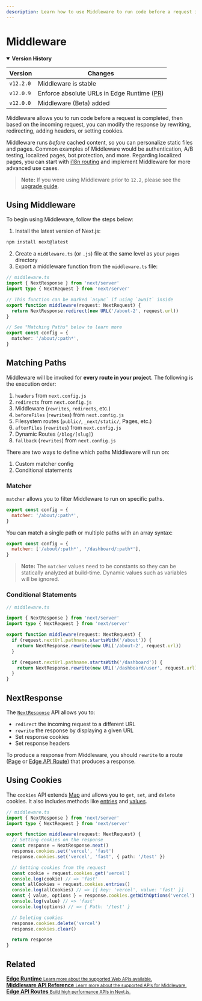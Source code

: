 ```yaml
---
description: Learn how to use Middleware to run code before a request is completed.
---
```


# Middleware

<details open>
<summary><b>Version History</b></summary>

| Version   | Changes                                                                                    |
| --------- | ------------------------------------------------------------------------------------------ |
| `v12.2.0` | Middleware is stable                                                                       |
| `v12.0.9` | Enforce absolute URLs in Edge Runtime ([PR](https://github.com/vercel/next.js/pull/33410)) |
| `v12.0.0` | Middleware (Beta) added                                                                    |

</details>

Middleware allows you to run code before a request is completed, then based on the incoming request, you can modify the response by rewriting, redirecting, adding headers, or setting cookies.

Middleware runs _before_ cached content, so you can personalize static files and pages. Common examples of Middleware would be authentication, A/B testing, localized pages, bot protection, and more. Regarding localized pages, you can start with [i18n routing](/docs/advanced-features/i18n-routing) and implement Middleware for more advanced use cases.

> **Note:** If you were using Middleware prior to `12.2`, please see the [upgrade guide](https://nextjs.org/docs/messages/middleware-upgrade-guide).

## Using Middleware

To begin using Middleware, follow the steps below:

1. Install the latest version of Next.js:

```bash
npm install next@latest
```

2. Create a `middleware.ts` (or `.js`) file at the same level as your `pages` directory
3. Export a middleware function from the `middleware.ts` file:

```typescript
// middleware.ts
import { NextResponse } from 'next/server'
import type { NextRequest } from 'next/server'

// This function can be marked `async` if using `await` inside
export function middleware(request: NextRequest) {
  return NextResponse.redirect(new URL('/about-2', request.url))
}

// See "Matching Paths" below to learn more
export const config = {
  matcher: '/about/:path*',
}
```

## Matching Paths

Middleware will be invoked for **every route in your project**. The following is the execution order:

1. `headers` from `next.config.js`
2. `redirects` from `next.config.js`
3. Middleware (`rewrites`, `redirects`, etc.)
4. `beforeFiles` (`rewrites`) from `next.config.js`
5. Filesystem routes (`public/`, `_next/static/`, Pages, etc.)
6. `afterFiles` (`rewrites`) from `next.config.js`
7. Dynamic Routes (`/blog/[slug]`)
8. `fallback` (`rewrites`) from `next.config.js`

There are two ways to define which paths Middleware will run on:

1. Custom matcher config
2. Conditional statements

### Matcher

`matcher` allows you to filter Middleware to run on specific paths.

```js
export const config = {
  matcher: '/about/:path*',
}
```

You can match a single path or multiple paths with an array syntax:

```js
export const config = {
  matcher: ['/about/:path*', '/dashboard/:path*'],
}
```

> **Note:** The `matcher` values need to be constants so they can be statically analyzed at build-time. Dynamic values such as variables will be ignored.

### Conditional Statements

```typescript
// middleware.ts

import { NextResponse } from 'next/server'
import type { NextRequest } from 'next/server'

export function middleware(request: NextRequest) {
  if (request.nextUrl.pathname.startsWith('/about')) {
    return NextResponse.rewrite(new URL('/about-2', request.url))
  }

  if (request.nextUrl.pathname.startsWith('/dashboard')) {
    return NextResponse.rewrite(new URL('/dashboard/user', request.url))
  }
}
```

## NextResponse

The [`NextResponse`](#nextresponse) API allows you to:

- `redirect` the incoming request to a different URL
- `rewrite` the response by displaying a given URL
- Set response cookies
- Set response headers

To produce a response from Middleware, you should `rewrite` to a route ([Page](/docs/basic-features/pages) or [Edge API Route](/docs/api-routes/edge-api-routes)) that produces a response.

## Using Cookies

The `cookies` API extends [Map](https://developer.mozilla.org/en-US/docs/Web/JavaScript/Reference/Global_Objects/Map) and allows you to `get`, `set`, and `delete` cookies. It also includes methods like [entries](https://developer.mozilla.org/en-US/docs/Web/JavaScript/Reference/Global_Objects/Map/entries) and [values](https://developer.mozilla.org/en-US/docs/Web/JavaScript/Reference/Global_Objects/Map/entries).

```typescript
// middleware.ts
import { NextResponse } from 'next/server'
import type { NextRequest } from 'next/server'

export function middleware(request: NextRequest) {
  // Setting cookies on the response
  const response = NextResponse.next()
  response.cookies.set('vercel', 'fast')
  response.cookies.set('vercel', 'fast', { path: '/test' })

  // Getting cookies from the request
  const cookie = request.cookies.get('vercel')
  console.log(cookie) // => 'fast'
  const allCookies = request.cookies.entries()
  console.log(allCookies) // => [{ key: 'vercel', value: 'fast' }]
  const { value, options } = response.cookies.getWithOptions('vercel')
  console.log(value) // => 'fast'
  console.log(options) // => { Path: '/test' }

  // Deleting cookies
  response.cookies.delete('vercel')
  response.cookies.clear()

  return response
}
```

## Related

<div class="card">
  <a href="/docs/api-reference/edge-runtime">
    <b>Edge Runtime</b>
    <small>Learn more about the supported Web APIs available.</small>
  </a>
</div>

<div class="card">
  <a href="/docs/api-reference/next/server">
    <b>Middleware API Reference</b>
    <small>Learn more about the supported APIs for Middleware.</small>
  </a>
</div>

<div class="card">
  <a href="/docs/api-routes/edge-api-routes">
    <b>Edge API Routes</b>
    <small>Build high performance APIs in Next.js. </small>
  </a>
</div>
